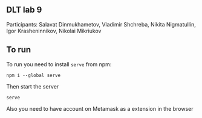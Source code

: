 ## DLT lab 9

Participants: Salavat Dinmukhametov, Vladimir Shchreba, Nikita Nigmatullin, Igor Krasheninnikov, Nikolai Mikriukov

## To run

To run you need to install `serve` from npm:
```
npm i --global serve
```

Then start the server
```
serve
```

Also you need to have account on Metamask as a extension in the browser

<blockquote class="imgur-embed-pub" lang="en" data-id="a/Ybzp37s"><a href="//imgur.com/Ybzp37s"></a></blockquote><script async src="//s.imgur.com/min/embed.js" charset="utf-8"></script>